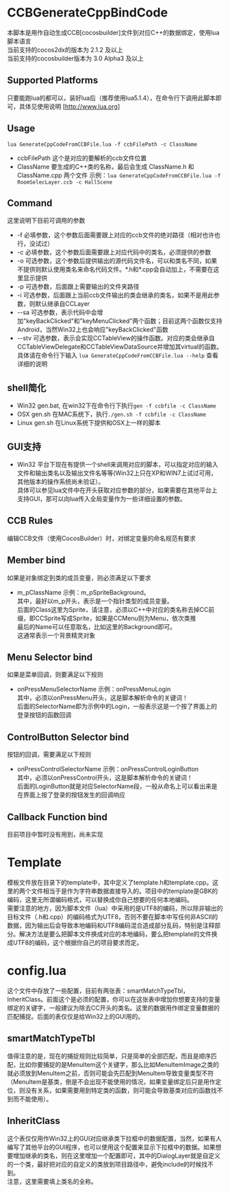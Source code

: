 CCBGenerateCppBindCode
===========

  本脚本是用作自动生成CCB[cocosbuilder]文件到对应C++的数据绑定，使用lua脚本语言  
  当前支持的cocos2dx的版本为 2.1.2 及以上  
  当前支持的cocosbuilder版本为 3.0 Alpha3 及以上  

Supported Platforms
------------------
  只要能跑lua的都可以，装好lua后（推荐使用lua5.1.4），在命令行下调用此脚本即可，具体见使用说明
  [http://www.lua.org]

Usage
-------------------
`lua GenerateCppCodeFromCCBFile.lua -f ccbFilePath -c ClassName`
  * ccbFilePath 这个是对应的要解析的ccb文件位置
  * ClassName 要生成的C++类的名称，最后会生成 ClassName.h 和 ClassName.cpp 两个文件
  示例：`lua GenerateCppCodeFromCCBFile.lua -f RoomSelecLayer.ccb -c HallScene`

Command
-------------------
  这里说明下目前可调用的参数
  * -f 必填参数，这个参数后面需要跟上对应的ccb文件的绝对路径（相对也许也行，没试过）
  * -c 必填参数，这个参数后面需要跟上对应代码中的类名，必须提供的参数
  * -o 可选参数，这个参数后提供输出的源代码文件名，可以和类名不同，如果不提供则默认使用类名来命名代码文件。\*.h和\*.cpp会自动加上，不需要在这里显示提供
  * -p 可选参数，后面跟上需要输出的文件夹路径
  * -i 可选参数，后面跟上当前ccb文件输出的类会继承的类名，如果不是用此参数，则默认继承自CCLayer
  * --sa 可选参数，表示代码中会增加"keyBackClicked"和"keyMenuClicked"两个函数；目前这两个函数仅支持Android，当然Win32上也会响应"keyBackClicked"函数
  * --stv 可选参数，表示会实现CCTableView的操作函数。对应的类会继承自CCTableViewDelegate和CCTableViewDataSource并增加其virtual的函数。  
  具体请在命令行下输入 `lua GenerateCppCodeFromCCBFile.lua --help` 查看详细的说明

shell简化
-------------------
  * Win32 gen.bat, 在win32下在命令行下执行`gen -f ccbfile -c ClassName`
  * OSX   gen.sh 在MAC系统下，执行`./gen.sh -f ccbfile -c ClassName`
  * Linux gen.sh 在Linux系统下提供和OSX上一样的脚本
  
GUI支持
-------------------
  * Win32 平台下现在有提供一个shell来调用对应的脚本，可以指定对应的输入文件和输出类名以及输出文件名等等(Win32上只在XP和WIN7上试过可用，其他版本的操作系统尚未验证）。  
  具体可以参见lua文件中在开头获取对应参数的部分，如果需要在其他平台上支持GUI，那可以向lua传入全局变量作为一些详细设置的参数。

CCB Rules
-------------------
编辑CCB文件（使用CocosBuilder）时，对绑定变量的命名规范有要求

Member bind
------------
  如果是对象绑定到类的成员变量，则必须满足以下要求
  * m\_pClassName
  示例：m\_pSpriteBackground。  
  其中，最好以m\_p开头，表示是一个指针类型的成员变量。  
  后面的Class这里为Sprite，请注意，必须以C++中对应的类名称去掉CC前缀，即CCSprite写成Sprite，如果是CCMenu则为Menu，依次类推  
  最后的Name可以任意取名，比如这里的Background即可。  
  这通常表示一个背景精灵对象  
  
Menu Selector bind
------------
  如果是菜单回调，则要满足以下规则  
  * onPressMenuSelectorName
  示例：onPressMenuLogin  
  其中，必须以onPressMenu开头，这是脚本解析命令的关键词！  
  后面的SelectorName即为示例中的Login，一般表示这是一个按了界面上的登录按钮的函数回调  
  
ControlButton Selector bind
------------
  按钮的回调，需要满足以下规则
  * onPressControlSelectorName
  示例：onPressControlLoginButton  
  其中，必须以onPressControl开头，这是脚本解析命令的关键词！  
  后面的LoginButton就是对应SelectorName段，一般从命名上可以看出来是在界面上按了登录的按钮发生的回调响应  
  
Callback Function bind
------------
  目前项目中暂时没有用到，尚未实现
  
Template
============
  模板文件放在目录下的template中，其中定义了template.h和template.cpp。这里的两个文件相当于是作为字符串数据直接导入的。项目中的template是GBK的编码，这里无所谓编码格式，可以替换成你自己想要的任何本地编码。  
  需要注意的地方，因为脚本文件（lua）中采用的是UTF8的编码，所以除非输出的目标文件（.h和.cpp）的编码格式为UTF8，否则不要在脚本中写任何非ASCII的数据，因为输出后会导致本地编码和UTF8编码混合造成部分乱码，特别是注释部分。解决方法是要么把脚本文件换成对应的本地编码，要么把template的文件换成UTF8的编码，这个根据你自己的项目要求而定。

config.lua
============
  这个文件中存放了一些配置，目前有两张表：smartMatchTypeTbl，InheritClass。前面这个是必须的配置，你可以在这张表中增加你想要支持的变量绑定的关键字，一般建议为除去CC开头的类名。这里的数据用作绑定变量数据的匹配捕捉。后面的表仅仅是给Win32上的GUI用的。

smartMatchTypeTbl
---------------
  值得注意的是，现在的捕捉规则比较简单，只是简单的全部匹配，而且是顺序匹配，比如你要捕捉的是MenuItem这个关键字，那么比如MenuItemImage之类的就必须放到MenuItem之前，否则可能会先匹配到MenuItem导致变量类型不符（MenuItem是基类，倒是不会出现不能使用的情况，如果变量绑定后只是用作定位，则没有关系，如果需要用到特定类的函数，则可能会导致基类对应的函数找不到而不能使用）。

InheritClass
---------------
  这个表仅仅用作Win32上的GUI对应继承类下拉框中的数据配置，当然，如果有人编写了其他平台的GUI程序，也可以使用这个配置来显示下拉框中的数据。如果想要增加继承的类名，则在这里增加一个配置即可，其中的DialogLayer就是自定义的一个类，最好把对应的自定义的类放到项目路径中，避免include的时候找不到。  
  注意，这里需要填上类名的全称。
